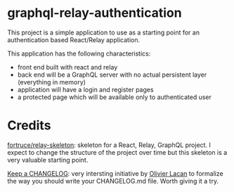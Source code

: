 # graphql-relay-authentication
This project is a simple application to use as a starting point for an authentication based React/Relay application.

This application has the following characteristics:

- front end built with react and relay
- back end will be a GraphQL server with no actual persistent layer (everything in memory)
- application will have a login and register pages
- a protected page which will be available only to authenticated user 

# Credits

[fortruce/relay-skeleton](https://github.com/fortruce/relay-skeleton): skeleton for a React, Relay, GraphQL project. I expect
to change the structure of the project over time but this skeleton is a very valuable starting point. 

[Keep a CHANGELOG](http://keepachangelog.com/): very intersting initiative by [Olivier Lacan](http://olivierlacan.com/) to formalize 
the way you should write your CHANGELOG.md file. Worth giving it a try.
